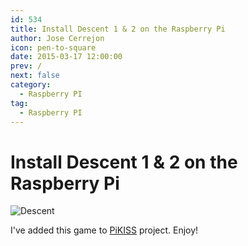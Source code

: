 ```yaml
---
id: 534
title: Install Descent 1 & 2 on the Raspberry Pi
author: Jose Cerrejon
icon: pen-to-square
date: 2015-03-17 12:00:00
prev: /
next: false
category:
  - Raspberry PI
tag:
  - Raspberry PI
---
```


# Install Descent 1 & 2 on the Raspberry Pi

![Descent](/images/2015/03/descent.png)

I've added this game to [PiKISS](https://github.com/jmcerrejon/PiKISS/raw/c70f2b1e571be3c5bad22f32aa0593eed96a0541/scripts/games/descent.sh) project. Enjoy!